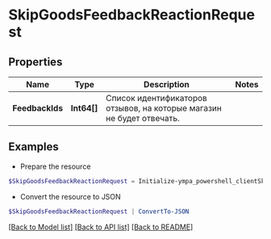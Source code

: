 # SkipGoodsFeedbackReactionRequest
## Properties

Name | Type | Description | Notes
------------ | ------------- | ------------- | -------------
**FeedbackIds** | **Int64[]** | Список идентификаторов отзывов, на которые магазин не будет отвечать. | 

## Examples

- Prepare the resource
```powershell
$SkipGoodsFeedbackReactionRequest = Initialize-ympa_powershell_clientSkipGoodsFeedbackReactionRequest  -FeedbackIds null
```

- Convert the resource to JSON
```powershell
$SkipGoodsFeedbackReactionRequest | ConvertTo-JSON
```

[[Back to Model list]](../README.md#documentation-for-models) [[Back to API list]](../README.md#documentation-for-api-endpoints) [[Back to README]](../README.md)

